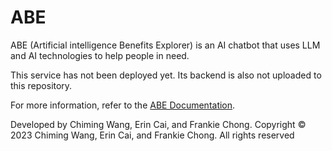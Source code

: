 # ABE
ABE (Artificial intelligence Benefits Explorer) is an AI chatbot that uses LLM and AI technologies to help people in need.

This service has not been deployed yet. Its backend is also not uploaded to this repository.


For more information, refer to the [ABE Documentation](https://github.com/2bf/ABE/blob/main/ABE%20Documentation%20and%20Requirements.pdf).


Developed by Chiming Wang, Erin Cai, and Frankie Chong.
Copyright © 2023 Chiming Wang, Erin Cai, and Frankie Chong. All rights reserved
